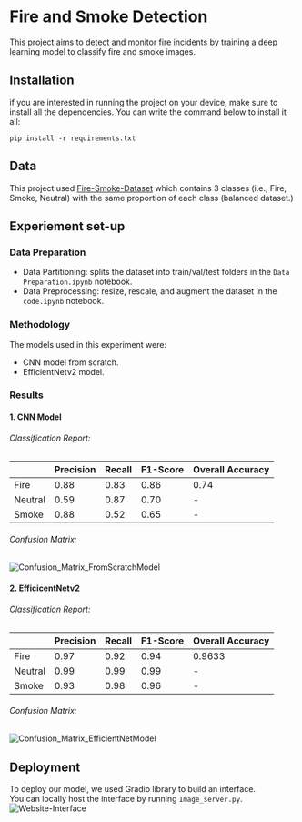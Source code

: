 # Fire and Smoke Detection
This project aims to detect and monitor fire incidents by training a deep learning model to classify fire and smoke images. 
## Installation 
if you are interested in running the project on your device, make sure to install all the dependencies.
You can write the command below to install it all:
```
pip install -r requirements.txt
```
## Data
This project used [Fire-Smoke-Dataset](https://github.com/DeepQuestAI/Fire-Smoke-Dataset/tree/master) which contains 3 classes (i.e., Fire, Smoke, Neutral) with the same proportion of each class (balanced dataset.)

## Experiement set-up
### Data Preparation
 - Data Partitioning: splits the dataset into train/val/test folders in the `Data Preparation.ipynb` notebook.
 - Data Preprocessing: resize, rescale, and augment the dataset in the `code.ipynb` notebook.
### Methodology
The models used in this experiment were:
- CNN model from scratch.
- EfficientNetv2 model.
### Results 
#### 1. CNN Model
###### Classification Report:
|       | Precision | Recall | F1-Score | Overall Accuracy |
|:------|:---------|:------|:--------|:----------------|
| Fire   |	0.88    |	0.83 |	0.86   |	0.74           |
| Neutral|	0.59    |	0.87	| 0.70	  |       -        |
| Smoke	 | 0.88	   | 0.52	 | 0.65	  |       -        | 
###### Confusion Matrix:
![Confusion_Matrix_FromScratchModel](https://github.com/M7Saad/SIC-Project/assets/141254648/3d311fc8-fbfb-45c9-b1e9-aad1c5474ca2)

#### 2. EfficicentNetv2
###### Classification Report:
|       | Precision | Recall | F1-Score | Overall Accuracy |
|:------|:---------|:------|:--------|:----------------|
| Fire   |	0.97    |	0.92 |	0.94   |	0.9633           |
| Neutral|	0.99    |	0.99	| 0.99	  |       -        |
| Smoke	 | 0.93	   | 0.98	 | 0.96	  |       -        | 
###### Confusion Matrix:
![Confusion_Matrix_EfficientNetModel](https://github.com/M7Saad/SIC-Project/assets/141254648/28a87a71-4cca-42f6-9a5e-422a43978e7b)


## Deployment
To deploy our model, we used Gradio library to build an interface. \
You can locally host the interface by running `Image_server.py`. \
![Website-Interface](https://github.com/M7Saad/SIC-Project/assets/141254648/2a2f28e9-2103-4433-9cdf-3092eeb66ce1)
